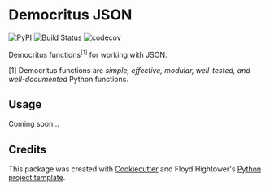 # Democritus JSON

[![PyPI](https://img.shields.io/pypi/v/d8s-json.svg)](https://pypi.python.org/pypi/d8s-json)
[![Build Status](https://travis-ci.com/democritus-project/d8s-json.svg?branch=main)](https://travis-ci.com/democritus-project/d8s-json)
[![codecov](https://codecov.io/gh/democritus-project/d8s-json/branch/main/graph/badge.svg?token=V0WOIXRGMM)](https://codecov.io/gh/democritus-project/d8s-json)

Democritus functions<sup>[1]</sup> for working with JSON.

[1] Democritus functions are <i>simple, effective, modular, well-tested, and well-documented</i> Python functions.

## Usage

Coming soon...

## Credits

This package was created with [Cookiecutter](https://github.com/audreyr/cookiecutter) and Floyd Hightower's [Python project template](https://github.com/fhightower-templates/python-project-template).

